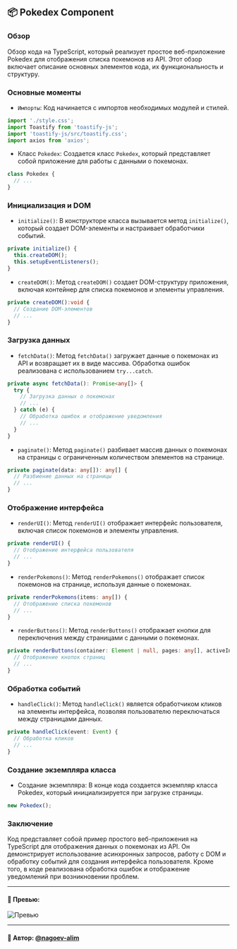 ## 📦 Pokedex Component

### Обзор
Обзор кода на TypeScript, который реализует простое веб-приложение Pokedex для отображения списка покемонов из API. Этот обзор включает описание основных элементов кода, их функциональность и структуру.

### **Основные моменты**
- `Импорты`: Код начинается с импортов необходимых модулей и стилей.
```typescript
import './style.css';
import Toastify from 'toastify-js';
import 'toastify-js/src/toastify.css';
import axios from 'axios';
```

- Класс `Pokedex`: Создается класс `Pokedex`, который представляет собой приложение для работы с данными о покемонах.

```typescript
class Pokedex {
  // ...
}
```

### **Инициализация и DOM**

- `initialize()`: В конструкторе класса вызывается метод `initialize()`, который создает DOM-элементы и настраивает обработчики событий.
```typescript
private initialize() {
  this.createDOM();
  this.setupEventListeners();
}
```

- `createDOM()`: Метод `createDOM()` создает DOM-структуру приложения, включая контейнер для списка покемонов и элементы управления.
```typescript
private createDOM():void {
  // Создание DOM-элементов
  // ...
}
```

### **Загрузка данных**
- `fetchData()`: Метод `fetchData()` загружает данные о покемонах из API и возвращает их в виде массива. Обработка ошибок реализована с использованием `try...catch`. 
```typescript
private async fetchData(): Promise<any[]> {
  try {
    // Загрузка данных о покемонах
    // ...
  } catch (e) {
    // Обработка ошибок и отображение уведомления
    // ...
  }
}
```
- `paginate()`: Метод `paginate()` разбивает массив данных о покемонах на страницы с ограниченным количеством элементов на странице.
```typescript
private paginate(data: any[]): any[] {
  // Разбиение данных на страницы
  // ...
}
```
### Отображение интерфейса
- `renderUI()`: Метод `renderUI()` отображает интерфейс пользователя, включая список покемонов и элементы управления.
```typescript
private renderUI() {
  // Отображение интерфейса пользователя
  // ...
}
```
- `renderPokemons()`: Метод `renderPokemons()` отображает список покемонов на странице, используя данные о покемонах.
```typescript
private renderPokemons(items: any[]) {
  // Отображение списка покемонов
  // ...
}
```
- `renderButtons()`: Метод `renderButtons()` отображает кнопки для переключения между страницами с данными о покемонах.
```typescript
private renderButtons(container: Element | null, pages: any[], activeIndex: number) {
  // Отображение кнопок страниц
  // ...
}
```
### Обработка событий
- `handleClick()`: Метод `handleClick()` является обработчиком кликов на элементы интерфейса, позволяя пользователю переключаться между страницами данных.
```typescript
private handleClick(event: Event) {
  // Обработка кликов
  // ...
}
```
### Создание экземпляра класса
- Создание экземпляра: В конце кода создается экземпляр класса Pokedex, который инициализируется при загрузке страницы.
```typescript
new Pokedex();
```
### Заключение
Код представляет собой пример простого веб-приложения на TypeScript для отображения данных о покемонах из API. Он демонстрирует использование асинхронных запросов, работу с DOM и обработку событий для создания интерфейса пользователя. Кроме того, в коде реализована обработка ошибок и отображение уведомлений при возникновении проблем.















---

#### 🌄 Превью:

![Превью](https://lh3.googleusercontent.com/drive-viewer/AITFw-y42evBrfWx9OEDDc_4U7smOGEvrTkwH0KOZWHnYxZfuxGSZbbs2lNldbLIXJ7Y1F03Gt5Bzs16pj_5vgNQiMY2xjNAzw=s1600)


-----

#### 🙌 Автор: [@nagoev-alim](https://github.com/nagoev-alim)


